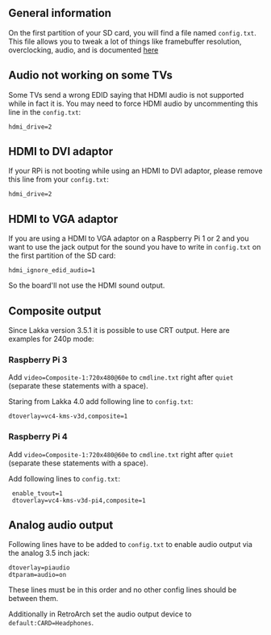 ## General information

On the first partition of your SD card, you will find a file named `config.txt`. This file allows you to tweak a lot of things like framebuffer resolution, overclocking, audio, and is documented [here](https://www.raspberrypi.org/documentation/configuration/config-txt.md)

## Audio not working on some TVs

Some TVs send a wrong EDID saying that HDMI audio is not supported while in fact it is. You may need to force HDMI audio by uncommenting this line in the `config.txt`:

    hdmi_drive=2

## HDMI to DVI adaptor

If your RPi is not booting while using an HDMI to DVI adaptor, please remove this line from your `config.txt`:

    hdmi_drive=2

## HDMI to VGA adaptor

If you are using a HDMI to VGA adaptor on a Raspberry Pi 1 or 2 and you want to use the jack output for the sound you have to write in `config.txt` on the first partition of the SD card:

    hdmi_ignore_edid_audio=1

So the board'll not use the HDMI sound output.

## Composite output

Since Lakka version 3.5.1 it is possible to use CRT output. Here are examples for 240p mode:

### Raspberry Pi 3 
Add `video=Composite-1:720x480@60e` to `cmdline.txt` right after `quiet` (separate these statements with a space).

Staring from Lakka 4.0 add following line to `config.txt`:

    dtoverlay=vc4-kms-v3d,composite=1


### Raspberry Pi 4
Add `video=Composite-1:720x480@60e` to `cmdline.txt` right after `quiet` (separate these statements with a space).

Add following lines to `config.txt`:

     enable_tvout=1
     dtoverlay=vc4-kms-v3d-pi4,composite=1


## Analog audio output
Following lines have to be added to `config.txt` to enable audio output via the analog 3.5 inch jack:

    dtoverlay=piaudio
    dtparam=audio=on

These lines must be in this order and no other config lines should be between them.

Additionally in RetroArch set the audio output device to `default:CARD=Headphones`.